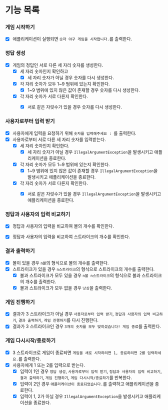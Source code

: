 # 기능 목록

### 게임 시작하기
- [x] 애플리케이션이 실행되면 `숫자 야구 게임을 시작합니다.`를 출력한다.

### 정답 생성
- [x] 게임의 정답인 서로 다른 세 자리 숫자를 생성한다.
  - [x] 세 자리 숫자인지 확인하고 
    - [x] 세 자리 숫자가 아닐 경우 숫자를 다시 생성한다. 
  - [x] 각 자리 숫자가 모두 1~9 범위에 있는지 확인한다.
    - [x] 1~9 범위에 있지 않은 값이 존재할 경우 숫자를 다시 생성한다.
  - [x] 각 자리 숫자가 서로 다른지 확인한다.
    - [x] 서로 같은 자릿수가 있을 경우 숫자를 다시 생성한다.


### 사용자로부터 입력 받기
- [x] 사용자에게 입력을 요청하기 위해 `숫자를 입력해주세요 : `를 출력한다.
- [x] 사용자로부터 서로 다른 세 자리 숫자를 입력받는다.
  - [x] 세 자리 숫자인지 확인한다. 
    - [x] 세 자리 숫자가 아닐 경우 `IllegalArgumentException`을 발생시키고 애플리케이션을 종료한다.
  - [x] 각 자리 숫자가 모두 1~9 범위에 있는지 확인한다. 
    - [x] 1~9 범위에 있지 않은 값이 존재할 경우 `IllegalArgumentException`을 발생시키고 애플리케이션을 종료한다.
  - [x] 각 자리 숫자가 서로 다른지 확인한다.
    - [x] 서로 같은 자릿수가 있을 경우 `IllegalArgumentException`을 발생시키고 애플리케이션을 종료한다.


### 정답과 사용자의 입력 비교하기
- [x] 정답과 사용자의 입력을 비교하여 볼의 개수를 확인한다.
- [x] 정답과 사용자의 입력을 비교하여 스트라이크의 개수를 확인한다.


### 결과 출력하기
- [x] 볼이 있을 경우 `n볼`의 형식으로 볼의 개수를 출력한다.
- [x] 스트라이크가 있을 경우 `n스트라이크`의 형식으로 스트라이크의 개수를 출력한다.
  - [x] 볼과 스트라이크가 모두 있을 경우 `n볼 n스트라이크`의 형식으로 볼과 스트라이크의 개수를 출력한다.
  - [x] 볼과 스트라이크가 모두 없을 경우 `낫싱`을 출력한다.

### 게임 진행하기
- [x] 결과가 3 스트라이크가 아닐 경우 `사용자로부터 입력 받기`, `정답과 사용자의 입력 비교하기`, `결과 출력하기`, `게임 진행하기`를 다시 진행한다.
- [x] 결과가 3 스트라이크인 경우 `3개의 숫자를 모두 맞히셨습니다! 게임 종료`를 출력한다.

### 게임 다시시작/종료하기
- [x] 3 스트라이크로 게임이 종료되면 `게임을 새로 시작하려면 1, 종료하려면 2를 입력하세요.`를 출력한다.
- [x] 사용자에게 1 또는 2를 입력으로 받는다.
  - [x] 입력이 1인 경우 `정답 생성`, `사용자로부터 입력 받기`, `정답과 사용자의 입력 비교하기`, `결과 출력하기`, `게임 진행하기`, `게임 다시시작/종료하기`를 반복한다.
  - [x] 입력이 2인 경우 `애플리케이션이 종료되었습니다.`를 출력하고 애플리케이션을 종료한다.
  - [x] 입력이 1, 2가 아닐 경우 `IllegalArgumentException`을 발생시키고 애플리케이션을 종료한다.